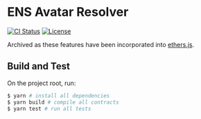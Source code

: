 # ENS Avatar Resolver

[![CI Status](https://github.com/tomafrench/ens-avatar-resolver/workflows/CI/badge.svg)](https://github.com/tomafrench/ens-avatar-resolver/actions)
[![License](https://img.shields.io/badge/License-MIT-green.svg)](https://opensource.org/licenses/MIT)

Archived as these features have been incorporated into [ethers.js](https://github.com/ethers-io/ethers.js/releases/tag/v5.5.0).

## Build and Test

On the project root, run:

```bash
$ yarn # install all dependencies
$ yarn build # compile all contracts
$ yarn test # run all tests
```
